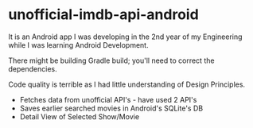 unofficial-imdb-api-android
====
It is an Android app I was developing in the 2nd year of my Engineering while I was learning Android Development.

There might be building Gradle build; you'll need to correct the dependencies.
 
Code quality is terrible as I had little understanding of Design Principles.

- Fetches data from unofficial API's - have used 2 API's
- Saves earlier searched movies in Android's SQLite's DB
- Detail View of Selected Show/Movie 